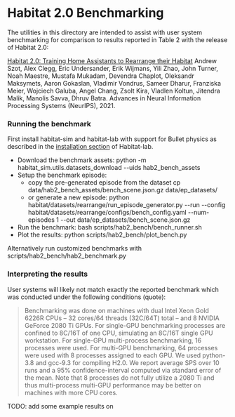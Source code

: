 Habitat 2.0 Benchmarking
============================

The utilities in this directory are intended to assist with user system benchmarking for comparison to results reported in Table 2 with the release of Habitat 2.0:

[Habitat 2.0: Training Home Assistants to Rearrange their Habitat](https://arxiv.org/abs/2106.14405) Andrew Szot, Alex Clegg, Eric Undersander, Erik Wijmans, Yili Zhao, John Turner, Noah Maestre, Mustafa Mukadam, Devendra Chaplot, Oleksandr Maksymets, Aaron Gokaslan, Vladimir Vondrus, Sameer Dharur, Franziska Meier, Wojciech Galuba, Angel Chang, Zsolt Kira, Vladlen Koltun, Jitendra Malik, Manolis Savva, Dhruv Batra. Advances in Neural Information Processing Systems (NeurIPS), 2021.


### Running the benchmark
First install habitat-sim and habitat-lab with support for Bullet physics as described in the [installation section](https://github.com/facebookresearch/habitat-lab#installation) of Habitat-lab.

- Download the benchmark assets: python -m habitat_sim.utils.datasets_download --uids hab2_bench_assets
- Setup the benchmark episode:
   - copy the pre-generated episode from the dataset cp data/hab2_bench_assets/bench_scene.json.gz data/ep_datasets/
   - or generate a new episode: python habitat/datasets/rearrange/run_episode_generator.py --run --config habitat/datasets/rearrange/configs/bench_config.yaml --num-episodes 1 --out data/ep_datasets/bench_scene.json.gz
- Run the benchmark: bash scripts/hab2_bench/bench_runner.sh
- Plot the results: python scripts/hab2_bench/plot_bench.py

Alternatively run customized benchmarks with scripts/hab2_bench/hab2_benchmark.py

### Interpreting the results
User systems will likely not match exactly the reported benchmark which was conducted under the following conditions (quote):

> Benchmarking was done on machines with dual Intel Xeon Gold 6226R CPUs – 32 cores/64 threads
(32C/64T) total – and 8 NVIDIA GeForce 2080 Ti GPUs. For single-GPU benchmarking processes
are confined to 8C/16T of one CPU, simulating an 8C/16T single GPU workstation. For single-GPU
multi-process benchmarking, 16 processes were used. For multi-GPU benchmarking, 64 processes
were used with 8 processes assigned to each GPU. We used python-3.8 and gcc-9.3 for compiling
H2.0. We report average SPS over 10 runs and a 95% confidence-interval computed via standard error
of the mean. Note that 8 processes do not fully utilize a 2080 Ti and thus multi-process multi-GPU
performance may be better on machines with more CPU cores.

TODO: add some example results on
